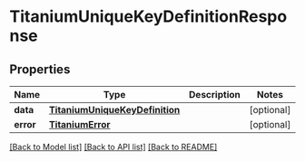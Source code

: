 # TitaniumUniqueKeyDefinitionResponse


## Properties
Name | Type | Description | Notes
------------ | ------------- | ------------- | -------------
**data** | [**TitaniumUniqueKeyDefinition**](TitaniumUniqueKeyDefinition.md) |  | [optional] 
**error** | [**TitaniumError**](TitaniumError.md) |  | [optional] 

[[Back to Model list]](../README.md#documentation-for-models) [[Back to API list]](../README.md#documentation-for-api-endpoints) [[Back to README]](../README.md)


